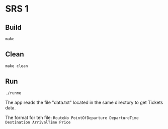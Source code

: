 SRS 1
=====

Build
-----

```make```

Clean
-----

```make clean```

Run
---

```
./runme
```

The app reads the file "data.txt" located in the same directory to get Tickets data.

The format for teh file:
`RouteNo PointOfDeparture DepartureTime Destination ArrivalTime Price`
